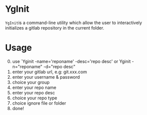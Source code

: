 # YgInit
`YgInit`is a command-line utility which allow the user to interactively initializes a gitlab repository in the current folder.

# Usage
0. use `Yginit -name='reponame' -desc='repo desc' or Yginit -n="reponame" -d="repo desc"
1. enter your gitlab url, e.g: git.xxx.com
2. enter your username & password
3. choice your group
4. enter your repo name
5. enter your repo desc
6. choice your repo type
7. choice ignore file or folder
8. done!
